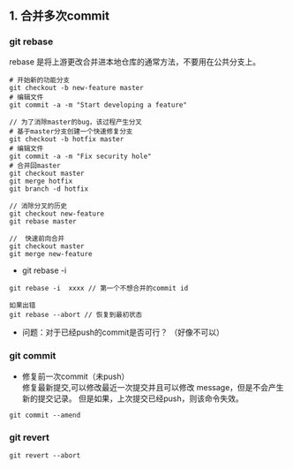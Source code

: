 
#


## 1. 合并多次commit

### git rebase 
rebase 是将上游更改合并进本地仓库的通常方法，不要用在公共分支上。 

```
# 开始新的功能分支
git checkout -b new-feature master
# 编辑文件
git commit -a -m "Start developing a feature"

// 为了消除master的bug，该过程产生分叉
# 基于master分支创建一个快速修复分支
git checkout -b hotfix master
# 编辑文件
git commit -a -m "Fix security hole"
# 合并回master
git checkout master
git merge hotfix
git branch -d hotfix

// 消除分叉的历史
git checkout new-feature
git rebase master

//  快速前向合并
git checkout master
git merge new-feature

```

- git rebase -i   
```
git rebase -i  xxxx // 第一个不想合并的commit id

如果出错  
git rebase --abort // 恢复到最初状态
```
- 问题：对于已经push的commit是否可行？ （好像不可以）  


### git commit 
-  修复前一次commit（未push）   
修复最新提交,可以修改最近一次提交并且可以修改 message，但是不会产生新的提交记录。 但是如果，上次提交已经push，则该命令失效。  
```
git commit --amend   
```


### git revert   
```
git revert --abort
``` 


###
